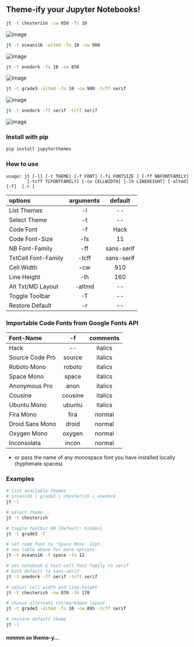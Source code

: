 ## Theme-ify your Jupyter Notebooks!

```sh
jt -t chesterish -cw 850 -fs 10
```
![image](https://github.com/dunovank/jupyter-themes/blob/master/screens/jt-tchesterish-cw850-fs10.png?raw=true)

```sh
jt -t oceans16 -altmd -fs 10 -cw 900
```
![image](https://github.com/dunovank/jupyter-themes/blob/master/screens/jt-toceans16-altmd-fs10-cw900.png?raw=true)

```sh
jt -t onedork -fs 10 -cw 850
```
![image](https://github.com/dunovank/jupyter-themes/blob/master/screens/jt-tonedork-cw850-fs10.png?raw=true)

```sh
jt -t grade3 -altmd -fs 10 -cw 900 -tcff serif
```
![image](https://github.com/dunovank/jupyter-themes/blob/master/screens/jt-tgrade3-altmd-fs10-cw900.png?raw=true)

```sh
jt -t onedork -ff serif -tcff serif
```
![image](https://github.com/dunovank/jupyter-themes/blob/master/screens/jt-tonedork-ffserif-tcffserif.png?raw=true)

### Install with pip
```sh
pip install jupyterthemes
```

### How to use
```
usage: jt [-l] [-t THEME] [-f FONT] [-fs FONTSIZE ] [-ff NBFONTFAMILY]  
        [-tcff TCFONTFAMILY] [-cw CELLWIDTH] [-lh LINEHEIGHT] [-altmd] [-T]  [-r ]
```

|        options        | arguments |     default    |
|:----------------------|:---------:|:--------------:|     
| List Themes           |  -l       |       --       |
| Select Theme          |  -t       |       --       |
| Code Font             |  -f       |      Hack      |
| Code Font-Size        |  -fs      |       11       |
| NB Font-Family        |  -ff      |   sans-serif   |
| TxtCell Font-Family   |  -tcff    |   sans-serif   |
| Cell Width            |  -cw      |      910       |
| Line Height           |  -lh      |      160       |
| Alt Txt/MD Layout     |  -altmd   |       --       |
| Toggle Toolbar        |  -T       |       --       |
| Restore Default       |  -r       |       --       |

### Importable Code Fonts from Google Fonts API

|    Font-Name     |    -f       |     comments     |
|:-----------------|:-----------:|:----------------:|     
|     Hack         |    --       |     italics      |
|  Source Code Pro |  source     |     italics      |
|  Roboto Mono     |  roboto     |     italics      |
|  Space Mono      |  space      |     italics      |         
|  Anonymous Pro   |  anon       |     italics      |
|  Cousine         |  cousine    |     italics      |     
|  Ubuntu Mono     |  ubuntu     |     italics      |
|  Fira Mono       |  fira       |     normal       |                  
|  Droid Sans Mono |  droid      |     normal       |         
|  Oxygen Mono     |  oxygen     |     normal       |
|  Inconsolata     |  incon      |     normal       |
* or pass the name of any monospace font you have installed locally (hyphenate spaces)

### Examples
```sh
# list available themes
# oceans16 | grade3 | chesterish | onedork
jt -l

# select theme...
jt -t chesterish

# toggle toolbar ON [Default: hidden]
jt -t grade3 -T

# set code font to 'Space Mono' 12pt
# see table above for more options
jt -t oceans16 -f space -fs 12

# set notebook & text-cell font-family to serif
# both default to sans-serif
jt -t onedork -ff serif -tcff serif

# adjust cell width and line-height
jt -t chesterish -cw 870 -lh 170

# choose alternate txt/markdown layout
jt -t grade3 -altmd -fs 10 -cw 895 -tcff serif

# restore default theme
jt -r
```

#### mmmm so theme-y...

